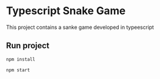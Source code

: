 # Typescript Snake Game

This project contains a sanke game developed in typeescript

## Run project

```sh
npm install
```

```sh
npm start
```